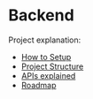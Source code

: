 # ‌Backend

Project explanation:

* [How to Setup](https://github.com/mohammadamin16/telewise/tree/main/backend/documentation/setup.md)
* [Project Structure](https://github.com/mohammadamin16/telewise/tree/main/backend/documentation/structure.md)
* [APIs explained](https://github.com/mohammadamin16/telewise/tree/main/backend/documentation/apis.md)
* [Roadmap](https://github.com/mohammadamin16/telewise/tree/main/backend/documentation/roadmap.md)